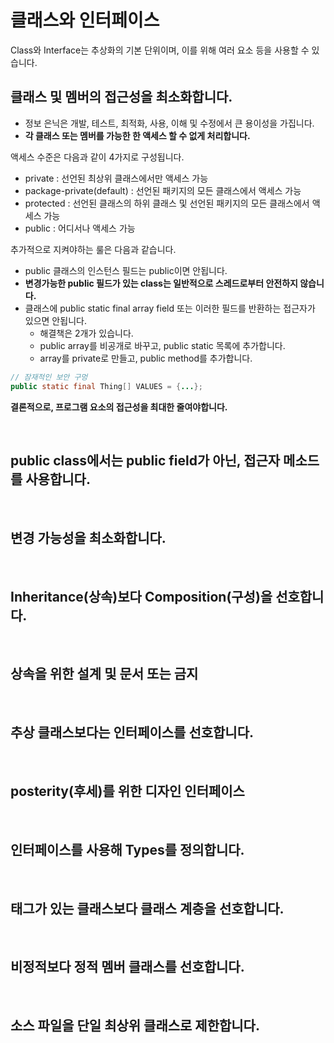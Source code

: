 # 클래스와 인터페이스

Class와 Interface는 추상화의 기본 단위이며, 이를 위해 여러 요소 등을 사용할 수 있습니다.

## 클래스 및 멤버의 접근성을 최소화합니다.

- 정보 은닉은 개발, 테스트, 최적화, 사용, 이해 및 수정에서 큰 용이성을 가집니다.
- **각 클래스 또는 멤버를 가능한 한 액세스 할 수 없게 처리합니다.**

액세스 수준은 다음과 같이 4가지로 구성됩니다.

- private : 선언된 최상위 클래스에서만 액세스 가능
- package-private(default) : 선언된 패키지의 모든 클래스에서 액세스 가능
- protected : 선언된 클래스의 하위 클래스 및 선언된 패키지의 모든 클래스에서 액세스 가능
- public : 어디서나 액세스 가능

추가적으로 지켜야하는 룰은 다음과 같습니다.

- public 클래스의 인스턴스 필드는 public이면 안됩니다.
- **변경가능한 public 필드가 있는 class는 일반적으로 스레드로부터 안전하지 않습니다.**
- 클래스에 public static final array field 또는 이러한 필드를 반환하는 접근자가 있으면 안됩니다.
  - 해결책은 2개가 있습니다.
  - public array를 비공개로 바꾸고, public static 목록에 추가합니다.
  - array를 private로 만들고, public method를 추가합니다.

```java
// 잠재적인 보안 구멍
public static final Thing[] VALUES = {...};
```

**결론적으로, 프로그램 요소의 접근성을 최대한 줄여야합니다.**

<br/>

## public class에서는 public field가 아닌, 접근자 메소드를 사용합니다.

<br/>

## 변경 가능성을 최소화합니다.

<br/>

## Inheritance(상속)보다 Composition(구성)을 선호합니다.

<br/>

## 상속을 위한 설계 및 문서 또는 금지

<br/>

## 추상 클래스보다는 인터페이스를 선호합니다.

<br/>

## posterity(후세)를 위한 디자인 인터페이스

<br/>

## 인터페이스를 사용해 Types를 정의합니다.

<br/>

## 태그가 있는 클래스보다 클래스 계층을 선호합니다.

<br/>

## 비정적보다 정적 멤버 클래스를 선호합니다.

<br/>

## 소스 파일을 단일 최상위 클래스로 제한합니다.
